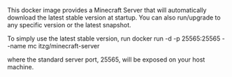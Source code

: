 This docker image provides a Minecraft Server that will automatically download the latest stable version at startup. You can also run/upgrade to any specific version or the latest snapshot.

To simply use the latest stable version, run
docker run -d -p 25565:25565 --name mc itzg/minecraft-server

where the standard server port, 25565, will be exposed on your host machine.
